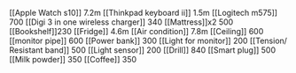 [[Apple Watch s10]] 7.2m
[[Thinkpad keyboard ii]] 1.5m
[[Logitech m575]] 700
[[Digi 3 in one wireless charger]] 340
[[Mattress]]x2 500
[[Bookshelf]]230
[[Fridge]] 4.6m
[[Air condition]] 7.8m
[[Ceiling]] 600
[[monitor pipe]] 600
[[Power bank]] 300
[[Light for monitor]] 200
[[Tension/ Resistant band]] 500
[[Light sensor]] 200
[[Drill]] 840
[[Smart plug]] 500
[[Milk powder]] 350
[[Coffee]] 350


